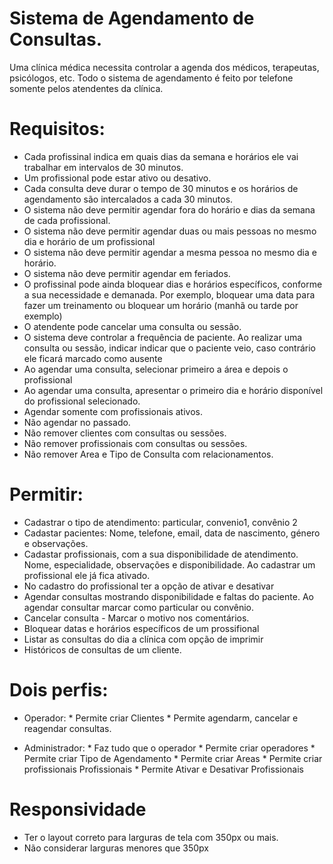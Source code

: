 # Sistema de Agendamento de Consultas.

Uma clínica médica necessita controlar a agenda dos médicos, terapeutas, psicólogos, etc.
Todo o sistema de agendamento é feito por telefone somente pelos atendentes da clínica.



# Requisitos:
  - Cada profissinal indica em quais dias da semana e horários ele vai trabalhar em intervalos de 30 minutos.
  - Um profissional pode estar ativo ou desativo. 
  - Cada consulta deve durar o tempo de 30 minutos e os horários de agendamento são intercalados a cada 30 minutos.
  - O sistema não deve permitir agendar fora do horário e dias da semana de cada profissional.
  - O sistema não deve permitir agendar duas ou mais pessoas no mesmo dia e horário de um profissional
  - O sistema não deve permitir agendar a mesma pessoa no mesmo dia e horário.
  - O sistema não deve permitir agendar em feriados.
  - O profissinal pode ainda bloquear dias e horários específicos, conforme a sua necessidade e demanada. Por exemplo, bloquear uma data para fazer um treinamento ou bloquear um horário (manhã ou tarde por exemplo)
  - O atendente pode cancelar uma consulta ou sessão.
  - O sistema deve controlar a frequência de paciente. Ao realizar uma consulta ou sessão, indicar indicar que o paciente veio, caso contrário ele ficará marcado como ausente
  - Ao agendar uma consulta, selecionar primeiro a área e depois o profissional
  - Ao agendar uma consulta, apresentar o primeiro dia e horário disponível do profissional selecionado.
  - Agendar somente com profissionais ativos.
  - Não agendar no passado.
  - Não remover clientes com consultas ou sessões.
  - Não remover profissionais com consultas ou sessões.
  - Não remover Area e Tipo de Consulta com relacionamentos.

  
# Permitir:
  - Cadastrar o tipo de atendimento: particular, convenio1, convênio 2
  - Cadastar pacientes: Nome, telefone, email, data de nascimento, género e observações.
  - Cadastar profissionais, com a sua disponibilidade de atendimento. Nome, especialidade, observações e disponibilidade. Ao cadastrar um profissional ele já fica ativado.
  - No cadastro do profissional ter a opção de ativar e desativar
  - Agendar consultas mostrando disponibilidade e faltas do paciente. 
        Ao agendar consultar marcar como particular ou convênio.
  - Cancelar consulta - Marcar o motivo nos comentários.
  - Bloquear datas e horários específicos de um prossifional
  - Listar as consultas do dia a clínica com opção de imprimir
  - Históricos de consultas de um cliente.
  
  

# Dois perfis:
   - Operador: 
    * Permite criar Clientes
    * Permite agendarm, cancelar e reagendar consultas.

   - Administrador: 
    * Faz tudo que o operador
    * Permite criar operadores
    * Permite criar Tipo de Agendamento
    * Permite criar Areas
    * Permite criar profissionais Profissionais
    * Permite Ativar e Desativar Profissionais
    
# Responsividade
  - Ter o layout correto para larguras de tela com 350px ou mais.
  - Não considerar larguras menores que 350px


